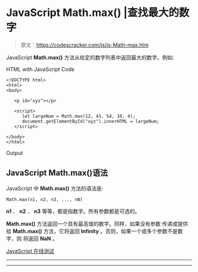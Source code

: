 # JavaScript Math.max() |查找最大的数字

> 原文：<https://codescracker.com/js/js-Math-max.htm>

JavaScript **Math.max()** 方法从给定的数字列表中返回最大的数字。例如:

HTML with JavaScript Code

```
<!DOCTYPE html>
<html>
<body>

   <p id="xyz"></p>

   <script>
      let largeNum = Math.max(12, 43, 54, 10, 4);
      document.getElementById("xyz").innerHTML = largeNum;
   </script>

</body>
</html>
```

Output

## JavaScript Math.max()语法

JavaScript 中 **Math.max()** 方法的语法是:

```
Math.max(n1, n2, n3, ..., nN)
```

**n1** 、 **n2** 、 **n3** 等等，都是指数字。所有参数都是可选的。

**Math.max()** 方法返回一个具有最高值的数字。同样，如果没有参数 传递或提供给 **Math.max()** 方法，它将返回 **Infinity** 。否则，如果一个或多个参数不是数字，则 将返回 **NaN** 。

[JavaScript 在线测试](/exam/showtest.php?subid=6)

* * *

* * *